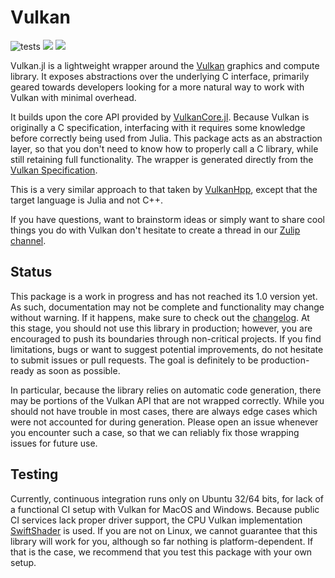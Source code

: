 # Vulkan

![tests](https://github.com/JuliaGPU/Vulkan.jl/workflows/CI/badge.svg) [![](https://img.shields.io/badge/docs-stable-blue.svg)](https://juliagpu.github.io/Vulkan.jl/stable) [![](https://img.shields.io/badge/docs-dev-blue.svg)](https://juliagpu.github.io/Vulkan.jl/dev)

Vulkan.jl is a lightweight wrapper around the [Vulkan](https://www.vulkan.org/) graphics and compute library. It exposes abstractions over the underlying C interface, primarily geared towards developers looking for a more natural way to work with Vulkan with minimal overhead.

It builds upon the core API provided by [VulkanCore.jl](https://github.com/JuliaGPU/VulkanCore.jl/). Because Vulkan is originally a C specification, interfacing with it requires some knowledge before correctly being used from Julia. This package acts as an abstraction layer, so that you don't need to know how to properly call a C library, while still retaining full functionality. The wrapper is generated directly from the [Vulkan Specification](https://www.khronos.org/registry/vulkan/).

This is a very similar approach to that taken by [VulkanHpp](https://github.com/KhronosGroup/Vulkan-Hpp), except that the target language is Julia and not C++.

If you have questions, want to brainstorm ideas or simply want to share cool things you do with Vulkan don't hesitate to create a thread in our [Zulip channel](https://julialang.zulipchat.com/#narrow/stream/287693-vulkan).

## Status

This package is a work in progress and has not reached its 1.0 version yet. As such, documentation may not be complete and functionality may change without warning. If it happens, make sure to check out the [changelog](https://github.com/JuliaGPU/Vulkan.jl/blob/main/CHANGELOG.md). At this stage, you should not use this library in production; however, you are encouraged to push its boundaries through non-critical projects. If you find limitations, bugs or want to suggest potential improvements, do not hesitate to submit issues or pull requests. The goal is definitely to be production-ready as soon as possible.

In particular, because the library relies on automatic code generation, there may be portions of the Vulkan API that are not wrapped correctly. While you should not have trouble in most cases, there are always edge cases which were not accounted for during generation. Please open an issue whenever you encounter such a case, so that we can reliably fix those wrapping issues for future use.

## Testing

Currently, continuous integration runs only on Ubuntu 32/64 bits, for lack of a functional CI setup with Vulkan for MacOS and Windows. Because public CI services lack proper driver support, the CPU Vulkan implementation [SwiftShader](https://github.com/google/swiftshader) is used.
If you are not on Linux, we cannot guarantee that this library will work for you, although so far nothing is platform-dependent. If that is the case, we recommend that you test this package with your own setup.
